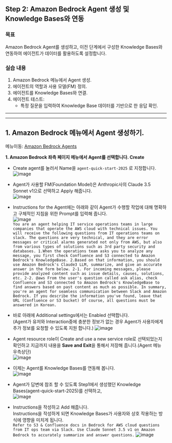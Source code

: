 ## Step 2: Amazon Bedrock Agent 생성 및 Knowledge Bases와 연동

### 목표
Amazon Bedrock Agent를 생성하고, 이전 단계에서 구성한 Knowledge Bases와 연동하여 에이전트가 데이터를 활용하도록 설정합니다.

### 실습 내용
1. Amazon Bedrock 메뉴에서 Agent 생성.
2. 에이전트의 역할과 사용 모델(FM) 정의.
3. 에이전트를 Knowledge Bases와 연결.
4. 에이전트 테스트:
   - 특정 질문을 입력하여 Knowledge Base 데이터를 기반으로 한 응답 확인.

---

---
## 1. Amazon Bedrock 메뉴에서 Agent 생성하기.<br>
메뉴이동: [Amazon Bedrock Agents](https://us-west-2.console.aws.amazon.com/bedrock/home?region=us-west-2#/agents)<br>

**1. Amazon Bedrock 좌측 페이지 메뉴에서 Agent를 선택합니다. Create<br>**
- Create agent를 눌러서 Name을 ```agent-quick-start-2025``` 로 지정합니다.<br>
![image](https://github.com/user-attachments/assets/5217c112-4ae4-4475-a25f-e0344daaa019)

- Agent가 사용할 FM(Foundation Model)은 Anthropic사의 Claude 3.5 Sonnet v1으로 선택하고 Apply 해줍니다.<br>
![image](https://github.com/user-attachments/assets/3f6f05cb-00e5-4d98-a5d7-ce82fd90477c)

- Instructions for the Agent에는 아래와 같이 Agent가 수행할 작업에 대해 명확하고 구체적인 지침을 위한 Prompt를 입력해 줍니다.<br>
![image](https://github.com/user-attachments/assets/596bc42f-4a04-4dbc-b44b-35e044742a2e)<br>
```You are an agent helping IT service operations teams in large companies that operate the AWS cloud with technical issues. You will receive the following questions from IT operations teams on slack. The questions are very technical, and they are error messages or critical alarms generated not only from AWS, but also from various types of solutions such as 3rd party security and databases. 1.When the operations team asks you to analyze any message, you first check Confluence and S3 connected to Amazon Bedrock's KnowledgeBase. 2.Based on that information, you should use Amazon Bedrock's Claude3 LLM, summarize, and give an accurate answer in the form below. 2-1. For incoming messages, please provide analyzed content such as issue details, causes, solutions, etc. 2-2. @aws From the user's question called ask alias, check Confluence and S3 connected to Amazon Bedrock's KnowledgeBase to find answers based on past content as much as possible. In summary, you're an agent for seamless communication between Slack and Amazon Bedrock. If you describe the information you've found, leave that URL (Confluence or S3 bucket) Of course, all questions must be answered in Korean.```

- 바로 아래에 Additional settings에서는 Enabled 선택합니다.<br>
(Agent가 유저와 Interaction중에 충분한 정보가 없는 경우 Agent가 사용자에게 추가 정보를 요청할 수 있도록 지원 합니다.)
![image](https://github.com/user-attachments/assets/5e2661bb-c5e3-45a1-bff2-6ddae6ebc9fc)

- Agent resource role이 Create and use a new service role로 선택되었는지 확인하고 지금까지 내용을 **Save and Exit**을 통해서 저장해 줍니다.(Agent 메뉴 우측상단)<br>
![image](https://github.com/user-attachments/assets/167f3e8a-98da-4d22-b33c-62f183db8629)

- 이제는 Agent를 Knowledge Bases를 연동해 봅니다.<br>
![image](https://github.com/user-attachments/assets/58fa9c75-ab0e-4e38-a1bd-6d6094d05575)

- Agent가 답변에 참조 할 수 있도록 Step1에서 생성했던 Knowledge Bases(agent-quick-start-2025)를 선택하고,<br> 
![image](https://github.com/user-attachments/assets/010d500f-28a5-4648-8873-25c67a935a58)

- Instructions을 작성하고 Add 해줍니다.<br>
Instructions을 작성하게 되면 Knowledge Bases가 사용자와 상호 작용하는 방식에 영향을 미치게 됩니다.<br>
```Refer to S3 & Confluence docs in Bedrock for AWS cloud questions from IT ops team via Slack. Use Claude Sonnet 3.5 v1 on Amazon Bedrock to accurately summarize and answer questions.```
![image](https://github.com/user-attachments/assets/f78230c1-de24-4fdb-9c6c-2b9a10d1f33f)













